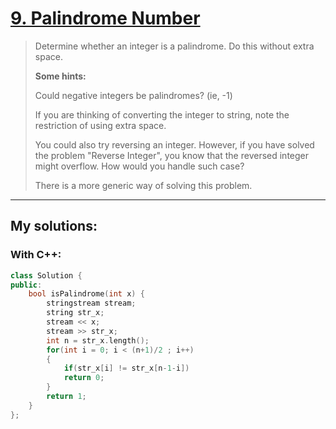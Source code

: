 [9. Palindrome Number](https://leetcode.com/problems/palindrome-number/)
======================
>Determine whether an integer is a palindrome. Do this without extra space.
>
><strong>Some hints:</strong>
>
>Could negative integers be palindromes? (ie, -1)
>
>If you are thinking of converting the integer to string, note the restriction of using extra space.
>
>You could also try reversing an integer. However, if you have solved the problem "Reverse Integer", you know that the reversed integer might overflow. How would you handle such case?
>
>There is a more generic way of solving this problem.

----------------

## My solutions:
### With C++:

```C++
class Solution {
public:
    bool isPalindrome(int x) {
        stringstream stream;
        string str_x;
        stream << x;
        stream >> str_x;
        int n = str_x.length();
        for(int i = 0; i < (n+1)/2 ; i++)
        {
            if(str_x[i] != str_x[n-1-i])
            return 0;
        }
        return 1;
    }
};
```
